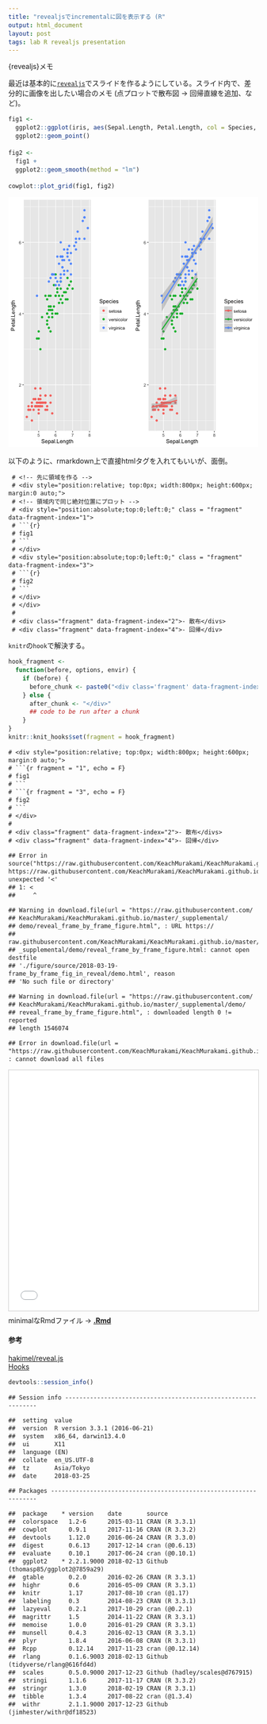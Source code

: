 ```yaml
---
title: "revealjsでincrementalに図を表示する (R"
output: html_document
layout: post
tags: lab R revealjs presentation
---
```




{revealjs}メモ

最近は基本的に[`revealjs`](https://github.com/hakimel/reveal.js/)でスライドを作るようにしている。スライド内で、差分的に画像を出したい場合のメモ (点プロットで散布図 -> 回帰直線を追加、など)。


```r
fig1 <-
  ggplot2::ggplot(iris, aes(Sepal.Length, Petal.Length, col = Species, group = Species)) +
  ggplot2::geom_point()

fig2 <-
  fig1 +
  ggplot2::geom_smooth(method = "lm")

cowplot::plot_grid(fig1, fig2)
```

![plot of chunk unnamed-chunk-1](/figure/source/2018-03-19-frame_by_frame_fig_in_reveal/unnamed-chunk-1-1.png)

以下のように、rmarkdown上で直接htmlタグを入れてもいいが、面倒。

```
 # <!-- 先に領域を作る -->
 # <div style="position:relative; top:0px; width:800px; height:600px; margin:0 auto;">
 # <!-- 領域内で同じ絶対位置にプロット -->
 # <div style="position:absolute;top:0;left:0;" class = "fragment" data-fragment-index="1">
 # ```{r}
 # fig1
 # ```
 # </div>
 # <div style="position:absolute;top:0;left:0;" class = "fragment" data-fragment-index="3">
 # ```{r}
 # fig2
 # ```
 # </div>
 # </div>
 # 
 # <div class="fragment" data-fragment-index="2">- 散布</divs>
 # <div class="fragment" data-fragment-index="4">- 回帰</div>
```

`knitr`の`hook`で解決する。


```r
hook_fragment <-
  function(before, options, envir) {
    if (before) {
      before_chunk <- paste0("<div class='fragment' data-fragment-index='", options$fragment,"' style='position:absolute;top:0;left:0'>")
    } else {
      after_chunk <- "</div>"
      ## code to be run after a chunk
    }
}
knitr::knit_hooks$set(fragment = hook_fragment)
```


```
# <div style="position:relative; top:0px; width:800px; height:600px; margin:0 auto;">
# ```{r fragment = "1", echo = F}
# fig1
# ```
# ```{r fragment = "3", echo = F}
# fig2
# ```
# </div>
# 
# <div class="fragment" data-fragment-index="2">- 散布</divs>
# <div class="fragment" data-fragment-index="4">- 回帰</div>
```


```
## Error in source("https://raw.githubusercontent.com/KeachMurakami/KeachMurakami.github.io/master/_supplemental/demo/reveal_frame_by_frame_figure.html"): https://raw.githubusercontent.com/KeachMurakami/KeachMurakami.github.io/master/_supplemental/demo/reveal_frame_by_frame_figur:1:1: unexpected '<'
## 1: <
##     ^
```

```
## Warning in download.file(url = "https://raw.githubusercontent.com/
## KeachMurakami/KeachMurakami.github.io/master/_supplemental/
## demo/reveal_frame_by_frame_figure.html", : URL https://
## raw.githubusercontent.com/KeachMurakami/KeachMurakami.github.io/master/
## _supplemental/demo/reveal_frame_by_frame_figure.html: cannot open destfile
## './figure/source/2018-03-19-frame_by_frame_fig_in_reveal/demo.html', reason
## 'No such file or directory'
```

```
## Warning in download.file(url = "https://raw.githubusercontent.com/
## KeachMurakami/KeachMurakami.github.io/master/_supplemental/demo/
## reveal_frame_by_frame_figure.html", : downloaded length 0 != reported
## length 1546074
```

```
## Error in download.file(url = "https://raw.githubusercontent.com/KeachMurakami/KeachMurakami.github.io/master/_supplemental/demo/reveal_frame_by_frame_figure.html", : cannot download all files
```

<iframe src="source/2018-03-19-frame_by_frame_fig_in_reveal/demo.html" width="595" height="485" frameborder="0" marginwidth="0" marginheight="0" scrolling="no" style="border:1px solid #CCC; border-width:1px; margin-bottom:5px; max-width: 100%;" allowfullscreen> </iframe> <div style="margin-bottom:5px"> minimalなRmdファイル -> <strong> <a href="https://github.com/KeachMurakami/KeachMurakami.github.io/blob/master/_supplemental/demo/reveal_frame_by_frame_figure.Rmd" title="reveal_frame_by_frame_figure.Rmd" target="_blank">.Rmd</a> </strong></div>


#### 参考

[hakimel/reveal.js](https://github.com/hakimel/reveal.js/)  
[Hooks](https://yihui.name/knitr/hooks/)  


```r
devtools::session_info()
```

```
## Session info --------------------------------------------------------------
```

```
##  setting  value                       
##  version  R version 3.3.1 (2016-06-21)
##  system   x86_64, darwin13.4.0        
##  ui       X11                         
##  language (EN)                        
##  collate  en_US.UTF-8                 
##  tz       Asia/Tokyo                  
##  date     2018-03-25
```

```
## Packages ------------------------------------------------------------------
```

```
##  package    * version    date       source                            
##  colorspace   1.2-6      2015-03-11 CRAN (R 3.3.1)                    
##  cowplot      0.9.1      2017-11-16 CRAN (R 3.3.2)                    
##  devtools     1.12.0     2016-06-24 CRAN (R 3.3.0)                    
##  digest       0.6.13     2017-12-14 cran (@0.6.13)                    
##  evaluate     0.10.1     2017-06-24 cran (@0.10.1)                    
##  ggplot2    * 2.2.1.9000 2018-02-13 Github (thomasp85/ggplot2@7859a29)
##  gtable       0.2.0      2016-02-26 CRAN (R 3.3.1)                    
##  highr        0.6        2016-05-09 CRAN (R 3.3.1)                    
##  knitr        1.17       2017-08-10 cran (@1.17)                      
##  labeling     0.3        2014-08-23 CRAN (R 3.3.1)                    
##  lazyeval     0.2.1      2017-10-29 cran (@0.2.1)                     
##  magrittr     1.5        2014-11-22 CRAN (R 3.3.1)                    
##  memoise      1.0.0      2016-01-29 CRAN (R 3.3.1)                    
##  munsell      0.4.3      2016-02-13 CRAN (R 3.3.1)                    
##  plyr         1.8.4      2016-06-08 CRAN (R 3.3.1)                    
##  Rcpp         0.12.14    2017-11-23 cran (@0.12.14)                   
##  rlang        0.1.6.9003 2018-02-13 Github (tidyverse/rlang@616fd4d)  
##  scales       0.5.0.9000 2017-12-23 Github (hadley/scales@d767915)    
##  stringi      1.1.6      2017-11-17 CRAN (R 3.3.2)                    
##  stringr      1.3.0      2018-02-19 CRAN (R 3.3.1)                    
##  tibble       1.3.4      2017-08-22 cran (@1.3.4)                     
##  withr        2.1.1.9000 2017-12-23 Github (jimhester/withr@df18523)
```
